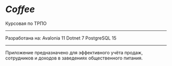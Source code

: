 # *Coffee*
Курсовая по ТРПО
___
Разработана на:
Avalonia 11
Dotnet 7
PostgreSQL 15
___
Приложение предназначено для эффективного
учёта продаж, сотрудников и доходов в заведениях общественного питания.